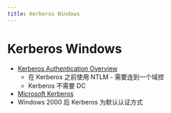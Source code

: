 ```yaml
---
title: Kerberos Windows
---
```


# Kerberos Windows

- [Kerberos Authentication Overview](https://docs.microsoft.com/en-us/windows-server/security/kerberos/kerberos-authentication-overview)
  - 在 Kerberos 之前使用 NTLM - 需要连到一个域控
  - Kerberos 不需要 DC
- [Microsoft Kerberos](https://docs.microsoft.com/en-us/windows/win32/secauthn/microsoft-kerberos)
- Windows 2000 后 Kerberos 为默认认证方式
